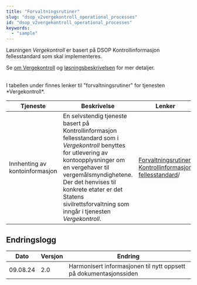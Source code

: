 ```yaml
---
title: "Forvaltningsrutiner"
slug: "dsop_v2vergekontroll_operational_processes"
id: "dsop_v2vergekontroll_operational_processes"
keywords:
  - "sample"
---
```


Løsningen *Vergekontroll* er basert på DSOP Kontrollinformasjon fellesstandard som skal implementeres.

Se [om Vergekontroll](/dsop_v2vergekontroll_about) og
[løsningsbeskrivelsen](/dsop_v2vergekontroll_løsningsbeskrivelse) for mer detaljer.

<br >
I tabellen under finnes lenker til "forvaltningsrutiner" for tjenesten *Vergekontroll*.

| Tjeneste                       | Beskrivelse                                                                                                                                                                                                                                                                                                                                                                                                  | Lenker                                                                                                                                                     |
|--------------------------------|--------------------------------------------------------------------------------------------------------------------------------------------------------------------------------------------------------------------------------------------------------------------------------------------------------------------------------------------------------------------------------------------------------------|------------------------------------------------------------------------------------------------------------------------------------------------------------|
| Innhenting av kontoinformasjon | En selvstendig tjeneste basert på Kontrollinformasjon fellesstandard som i *Vergekontroll* benyttes for utlevering av kontoopplysninger om en vergehaver til vergemålsmyndighetene. <br >Der det henvises til konkrete etater er det Statens sivilrettsforvaltning som inngår i tjenesten *Vergekontroll*. | [Forvaltningsrutiner Kontrollinformasjon fellesstandard](/dsop_v2fellesstandard_operational_processes)/ |


## Endringslogg

| Dato     | Versjon | Endring                                                           |
|----------|---------|-------------------------------------------------------------------|
| 09.08.24 | 2.0     | Harmonisert informasjonen til nytt oppsett på dokumentasjonssiden |